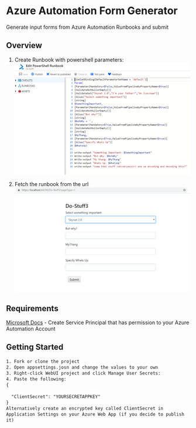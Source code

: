 # Azure Automation Form Generator
Generate input forms from Azure Automation Runbooks and submit


## Overview

1. Create Runbook with powershell parameters:
![Create Runbook with powershell parameters](https://github.com/MortenMeisler/AzureAutomationFormGenerator/blob/master/doc/howto00.png?raw=true)

2. Fetch the runbook from the url
![Fetch the runbook from the url](https://github.com/MortenMeisler/AzureAutomationFormGenerator/blob/master/doc/howto01.png?raw=true)

## Requirements

[Microsoft Docs](https://docs.microsoft.com/en-us/azure/azure-resource-manager/resource-group-create-service-principal-portal) - Create Service Principal that has permission to your Azure Automation Account

## Getting Started

```
1. Fork or clone the project
2. Open appsettings.josn and change the values to your own
3. Right-click WebUI project and click Manage User Secrets:
4. Paste the following:
{
  
  "ClientSecret": "YOURSECRETAPPKEY"
}
Alternatively create an encrypted key called ClientSecret in Application Settings on your Azure Web App (if you decide to publish it)


```


